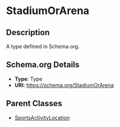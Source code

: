 # StadiumOrArena

## Description
A type defined in Schema.org.

## Schema.org Details
- **Type**: Type
- **URI**: https://schema.org/StadiumOrArena

## Parent Classes
- [SportsActivityLocation](../SportsActivityLocation.md)

